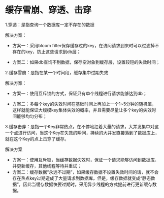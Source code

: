 # 缓存雪崩、穿透、击穿

1.穿透：是指查询一个数据库一定不存在的数据

解决方案：

- 方案一：采用bloom filter保存缓存过的key，在访问请求到来时可以过滤掉不存在的key，防止这些请求到db层；

- 方案二：如果db查询不到数据，保存空对象到缓存层，设置较短的失效时间；

  

2.缓存雪崩：是指在某一个时间段，缓存集中过期失效

解决方案：

- 方案一：使用互斥锁的方式，保证只有单个线程进行请求能够达到db；

- 方案二：多每个key的失效时间在基础时间上再加上一个1~5分钟的随机值，这样就能保证大规模key集体失效的概率，并且需要尽量让多个key的失效时间能够均匀分布；

  

3.缓存击穿：是指一个Key非常热点，在不停地扛着大量的请求，大并发集中对这一个点进行访问，当这个Key在失效的瞬间，持续的大并发直接落到了数据库上，就在这个Key的点上击穿了缓存。

解决方案

- 方案一：使用互斥锁，当缓存数据失效时，保证一个请求能够访问到数据库，并更新缓存，其他线程等待并重试；
- 方案二：缓存数据“永远不过期”，如果缓存数据不设置失效时间的话，就不会存在热点key过期造成了大量请求到数据库。但是，缓存数据就变成“静态数据”，因此当缓存数据快要过期时，采用异步线程的方式提前进行更新缓存数据。